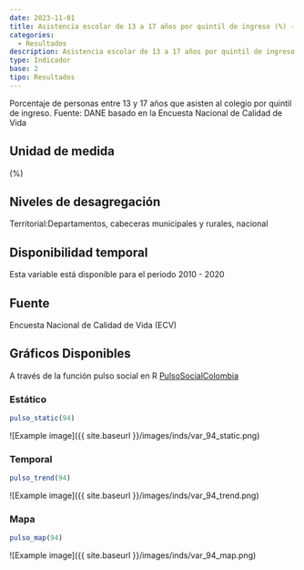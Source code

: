 ```yaml
---
date: 2023-11-01
title: Asistencia escolar de 13 a 17 años por quintil de ingreso (%) - quintil 3 (zona)
categories:
  - Resultados
description: Asistencia escolar de 13 a 17 años por quintil de ingreso (%) - quintil 3
type: Indicador
base: 2
tipo: Resultados
--- 
```


Porcentaje de personas entre 13 y 17 años que asisten al colegio por quintil de ingreso.
Fuente: DANE basado en la Encuesta Nacional de Calidad de Vida

## Unidad de medida
(%)

## Niveles de desagregación
Territorial:Departamentos, cabeceras municipales y rurales, nacional

## Disponibilidad temporal
Esta variable está disponible para el periodo 2010 - 2020

## Fuente
Encuesta Nacional de Calidad de Vida (ECV)

## Gráficos Disponibles

A través de la función pulso social en R [PulsoSocialColombia](https://github.com/pulsosocialcolombia/PulsoSocialColombia)

### Estático

``` R
pulso_static(94)
```

![Example image]({{ site.baseurl }}/images/inds/var_94_static.png)

### Temporal

``` R
pulso_trend(94)
```

![Example image]({{ site.baseurl }}/images/inds/var_94_trend.png)

### Mapa

``` R
pulso_map(94)
```

![Example image]({{ site.baseurl }}/images/inds/var_94_map.png)